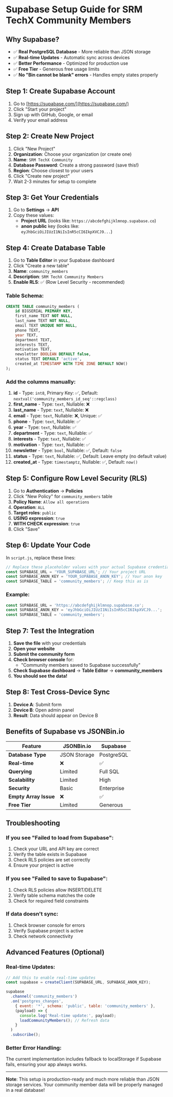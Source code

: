 # Supabase Setup Guide for SRM TechX Community Members

## Why Supabase?
- ✅ **Real PostgreSQL Database** - More reliable than JSON storage
- ✅ **Real-time Updates** - Automatic sync across devices
- ✅ **Better Performance** - Optimized for production use
- ✅ **Free Tier** - Generous free usage limits
- ✅ **No "Bin cannot be blank" errors** - Handles empty states properly

## Step 1: Create Supabase Account

1. Go to [https://supabase.com/](https://supabase.com/)
2. Click "Start your project"
3. Sign up with GitHub, Google, or email
4. Verify your email address

## Step 2: Create New Project

1. Click "New Project"
2. **Organization**: Choose your organization (or create one)
3. **Name**: `SRM TechX Community`
4. **Database Password**: Create a strong password (save this!)
5. **Region**: Choose closest to your users
6. Click "Create new project"
7. Wait 2-3 minutes for setup to complete

## Step 3: Get Your Credentials

1. Go to **Settings** → **API**
2. Copy these values:
   - **Project URL** (looks like: `https://abcdefghijklmnop.supabase.co`)
   - **anon public** key (looks like: `eyJhbGciOiJIUzI1NiIsInR5cCI6IkpXVCJ9...`)

## Step 4: Create Database Table

1. Go to **Table Editor** in your Supabase dashboard
2. Click "Create a new table"
3. **Name**: `community_members`
4. **Description**: `SRM TechX Community Members`
5. **Enable RLS**: ✅ (Row Level Security - recommended)

### Table Schema:
```sql
CREATE TABLE community_members (
    id BIGSERIAL PRIMARY KEY,
    first_name TEXT NOT NULL,
    last_name TEXT NOT NULL,
    email TEXT UNIQUE NOT NULL,
    phone TEXT,
    year TEXT,
    department TEXT,
    interests TEXT,
    motivation TEXT,
    newsletter BOOLEAN DEFAULT false,
    status TEXT DEFAULT 'active',
    created_at TIMESTAMP WITH TIME ZONE DEFAULT NOW()
);
```

### Add the columns manually:
1. **id** - Type: `int8`, Primary Key: ✅, Default: `nextval('community_members_id_seq'::regclass)`
2. **first_name** - Type: `text`, Nullable: ❌
3. **last_name** - Type: `text`, Nullable: ❌
4. **email** - Type: `text`, Nullable: ❌, Unique: ✅
5. **phone** - Type: `text`, Nullable: ✅
6. **year** - Type: `text`, Nullable: ✅
7. **department** - Type: `text`, Nullable: ✅
8. **interests** - Type: `text`, Nullable: ✅
9. **motivation** - Type: `text`, Nullable: ✅
10. **newsletter** - Type: `bool`, Nullable: ✅, Default: `false`
11. **status** - Type: `text`, Nullable: ✅, Default: Leave empty (no default value)
12. **created_at** - Type: `timestamptz`, Nullable: ✅, Default: `now()`

## Step 5: Configure Row Level Security (RLS)

1. Go to **Authentication** → **Policies**
2. Click "New Policy" for `community_members` table
3. **Policy Name**: `Allow all operations`
4. **Operation**: `ALL`
5. **Target roles**: `public`
6. **USING expression**: `true`
7. **WITH CHECK expression**: `true`
8. Click "Save"

## Step 6: Update Your Code

In `script.js`, replace these lines:

```javascript
// Replace these placeholder values with your actual Supabase credentials
const SUPABASE_URL = 'YOUR_SUPABASE_URL'; // Your project URL
const SUPABASE_ANON_KEY = 'YOUR_SUPABASE_ANON_KEY'; // Your anon key
const SUPABASE_TABLE = 'community_members'; // Keep this as is
```

### Example:
```javascript
const SUPABASE_URL = 'https://abcdefghijklmnop.supabase.co';
const SUPABASE_ANON_KEY = 'eyJhbGciOiJIUzI1NiIsInR5cCI6IkpXVCJ9...';
const SUPABASE_TABLE = 'community_members';
```

## Step 7: Test the Integration

1. **Save the file** with your credentials
2. **Open your website**
3. **Submit the community form**
4. **Check browser console** for:
   - "Community members saved to Supabase successfully"
5. **Check Supabase dashboard** → **Table Editor** → **community_members**
6. **You should see the data!**

## Step 8: Test Cross-Device Sync

1. **Device A**: Submit form
2. **Device B**: Open admin panel
3. **Result**: Data should appear on Device B

## Benefits of Supabase vs JSONBin.io

| Feature | JSONBin.io | Supabase |
|---------|------------|----------|
| **Database Type** | JSON Storage | PostgreSQL |
| **Real-time** | ❌ | ✅ |
| **Querying** | Limited | Full SQL |
| **Scalability** | Limited | High |
| **Security** | Basic | Enterprise |
| **Empty Array Issue** | ❌ | ✅ |
| **Free Tier** | Limited | Generous |

## Troubleshooting

### If you see "Failed to load from Supabase":
1. Check your URL and API key are correct
2. Verify the table exists in Supabase
3. Check RLS policies are set correctly
4. Ensure your project is active

### If you see "Failed to save to Supabase":
1. Check RLS policies allow INSERT/DELETE
2. Verify table schema matches the code
3. Check for required field constraints

### If data doesn't sync:
1. Check browser console for errors
2. Verify Supabase project is active
3. Check network connectivity

## Advanced Features (Optional)

### Real-time Updates:
```javascript
// Add this to enable real-time updates
const supabase = createClient(SUPABASE_URL, SUPABASE_ANON_KEY);

supabase
  .channel('community_members')
  .on('postgres_changes', 
    { event: '*', schema: 'public', table: 'community_members' },
    (payload) => {
      console.log('Real-time update:', payload);
      loadCommunityMembers(); // Refresh data
    }
  )
  .subscribe();
```

### Better Error Handling:
The current implementation includes fallback to localStorage if Supabase fails, ensuring your app always works.

---

**Note**: This setup is production-ready and much more reliable than JSON storage services. Your community member data will be properly managed in a real database!

